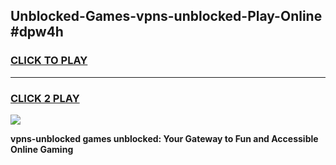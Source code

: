 
## Unblocked-Games-vpns-unblocked-Play-Online #dpw4h
<h3>
<a href="https://news.freeplayer.one?title=vpns-unblocked&ref=3">CLICK TO PLAY</a></h3>
<hr>

<h3>
<a href="https://news.freeplayer.one?title=vpns-unblocked&ref=3">CLICK 2 PLAY</a>
  
</h3>

<a href="https://news.freeplayer.one?title=vpns-unblocked&ref=3"><img src="https://clearcache.store/games.png"></a>


**vpns-unblocked games unblocked: Your Gateway to Fun and Accessible Online Gaming**
